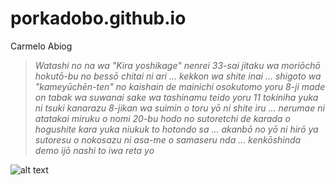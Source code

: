 # porkadobo.github.io
Carmelo Abiog

> *Watashi no na wa "Kira yoshikage" nenrei 33-sai jitaku wa moriōchō hokutō-bu no bessō chitai ni ari ... kekkon wa shite inai ... shigoto wa "kameyūchēn-ten" no kaishain de mainichi osokutomo yoru 8-ji made on tabak wa suwanai sake wa tashinamu teido yoru 11 tokiniha yuka ni tsuki kanarazu 8-jikan wa suimin o toru yō ni shite iru ... nerumae ni atatakai miruku o nomi 20-bu hodo no sutoretchi de karada o hogushite kara yuka niukuk to hotondo sa ... akanbō no yō ni hirō ya sutoresu o nokosazu ni asa-me o samaseru nda ... kenkōshinda demo ijō nashi to iwa reta yo*

![alt text](https://scontent.fmnl25-5.fna.fbcdn.net/v/t1.15752-9/323370505_1347704989321418_9022020674392054231_n.jpg?_nc_cat=110&ccb=1-7&_nc_sid=ae9488&_nc_eui2=AeFBdgcf_uNy5ztMi1ccOrPEMTMlcrhr0bExMyVyuGvRsWerDLMKff3TE-sokn5mWVQaveGtuVkKam8BBg84lk_1&_nc_ohc=Rv_4TXOW-gAAX-puXrO&_nc_ht=scontent.fmnl25-5.fna&oh=03_AdRZZShhjezwxqgoGPfcCb4SqGxeX6MH16Cx7yvlWVyXSw&oe=63E6E099)
